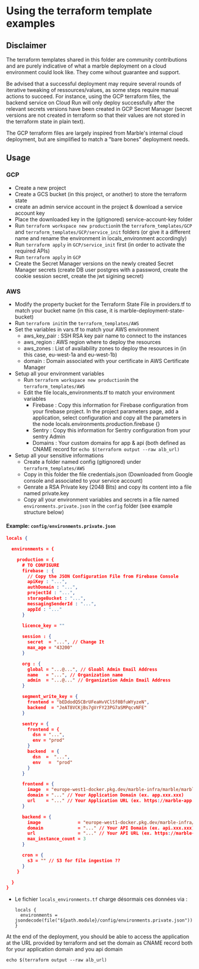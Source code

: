 # Using the terraform template examples

## Disclaimer

The terraform templates shared in this folder are community contributions and are purely indicative of what a marble deployment on a cloud environment could look like.
They come wihout guarantee and support.

Be advised that a successful deployment may require several rounds of iterative tweaking of ressources/values, as some steps require manual actions to succeed. For instance, using the GCP terraform files, the backend service on Cloud Run will only deploy successfully after the relevant secrets versions have been created in GCP Secret Manager (secret versions are not created in terraform so that their values are not stored in the terraform state in plain text).

The GCP terraform files are largely inspired from Marble's internal cloud deployment, but are simplified to match a "bare bones" deployment needs.

## Usage

### GCP

- Create a new project
- Create a GCS bucket (in this project, or another) to store the terraform state
- create an admin service account in the project & download a service account key
- Place the downloaded key in the (gitignored) service-account-key folder
- Run `terraform workspace new production`in the `terraform_templates/GCP` and `terraform_templates/GCP/service_init` folders (or give it a different name and rename the environment in locals_environment accordingly)
- Run `terraform apply` in `GCP/service_init` first (in order to activate the required APIs)
- Run `terraform apply` in `GCP`
- Create the Secret Manager versions on the newly created Secret Manager secrets (create DB user postgres with a password, create the cookie session secret, create the jwt sigining secret)

### AWS

- Modify the property bucket for the Terraform State File in providers.tf to match your bucket name (in this case, it is marble-deployment-state-bucket)
- Run `terraform init`in the `terraform_templates/AWS`
- Set the variables in vars.tf to match your AWS environment
  - aws_key_pair : SSH RSA key pair name to connect to the instances
  - aws_region : AWS region where to deploy the resources
  - aws_zones : List of availability zones to deploy the resources in (in this case, eu-west-1a and eu-west-1b)
  - domain : Domain associated with your certificate in AWS Certificate Manager
- Setup all your environment variables
  - Run `terraform workspace new production`in the `terraform_templates/AWS`
  - Edit the file locals_environments.tf to match your environment variables
    - Firebase : Copy this information for Firebase configuration from your firebase project.
      In the project parameters page, add a application, select configuration and copy all the parameters in the node locals.environments.production.firebase {}
    - Sentry : Copy this information for Sentry configuration from your sentry Admin
    - Domains : Your custom domains for app & api (both defined as CNAME record for `echo $(terraform output --raw alb_url)`
- Setup all your sensitive informations
  - Create a folder named config (gitignored) under `terraform_templates/AWS`
  - Copy in this folder the file credentials.json (Downloaded from Google console and associated to your service account)
  - Genrate a RSA Private key (2048 Bits) and copy its content into a file named private.key
  - Copy all your environment variables and secrets in a file named `environments.private.json` in the `config` folder (see example structure below)

#### Example: `config/environments.private.json`
```json
locals {

  environments = {

    production = {
      # TO CONFIGURE
      firebase : {
        // Copy the JSON Configuration File from Firebase Console
        apiKey : "...",
        authDomain : "...",
        projectId : "...",
        storageBucket : "...",
        messagingSenderId : "...",
        appId : "..."
      }
      
      licence_key = ""

      session : {
        secret  = "...", // Change It
        max_age = "43200"
      }

      org : {
        global = "...@...", // Gloabl Admin Email Address
        name   = "...", // Organization name
        admin  = "...@..." // Organization Admin Email Address
      }

      segment_write_key = {
        frontend = "bEDdodQ5CBrUFeaHvVClSf0BfuWYyzeN",
        backend  = "JeAT8VCKjBs7gVrFY23PG7aSMPqcvNFE"
      }

      sentry = {
        frontend = {
          dsn = "...",
          env = "prod"
        }
        backend  = {
          dsn  =  "...",
          env   =  "prod"
        }
      }

      frontend = {
        image  = "europe-west1-docker.pkg.dev/marble-infra/marble/marble-frontend:latest"
        domain = "..." // Your Application Domain (ex. app.xxx.xxx)
        url    = "..." // Your Application URL (ex. https://marble-app.xxx.xxx)
      }

      backend = {
        image              = "europe-west1-docker.pkg.dev/marble-infra/marble/marble-backend:latest"
        domain             = "..." // Your API Domain (ex. api.xxx.xxx)
        url                = "..." // Your API URL (ex. https://marble-api.xxx.xxx)
        max_instance_count = 3
      }

      cron = {
        s3 = "" // S3 for file ingestion ??
      }
    }

  }
}

```
- Le fichier `locals_environments.tf` charge désormais ces données via :
  ```hcl
  locals {
    environments = jsondecode(file("${path.module}/config/environments.private.json")).environments
  }
  ```

At the end of the deployment, you should be able to access the application at the URL provided by terraform and set the domain as CNAME record both for your application domain and you api domain

`echo $(terraform output --raw alb_url)`
